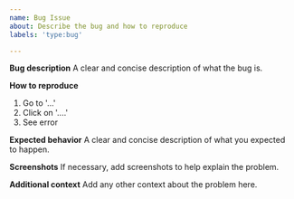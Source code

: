 ```yaml
---
name: Bug Issue
about: Describe the bug and how to reproduce
labels: 'type:bug'

---
```


**Bug description**
A clear and concise description of what the bug is.

**How to reproduce**
1. Go to '...'
2. Click on '....'
3. See error

**Expected behavior**
A clear and concise description of what you expected to happen.

**Screenshots**
If necessary, add screenshots to help explain the problem.

**Additional context**
Add any other context about the problem here.
